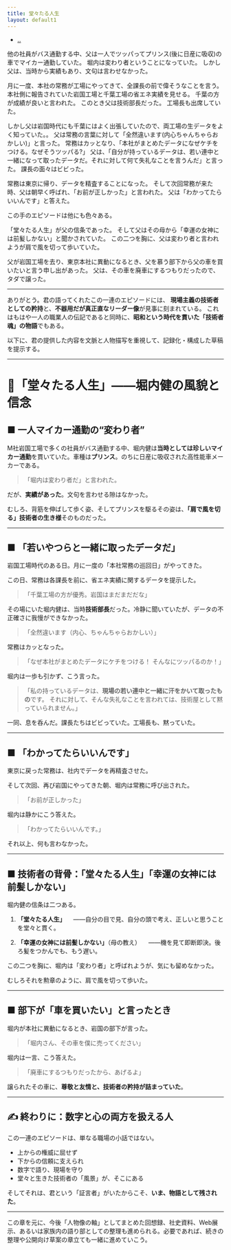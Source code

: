 ```yaml
---
title: 堂々たる人生
layout: default1
---
```

- [..](..)

他の社員がバス通勤する中、父は一人でツッパってプリンス(後に日産に吸収)の車でマイカー通勤していた。
堀内は変わり者ということになっていた。
しかし父は、当時から実績もあり、文句は言わせなかった。

月に一度、本社の常務が工場にやってきて、全課長の前で偉そうなことを言う。
本社側に報告されていた岩国工場と千葉工場の省エネ実績を見せる。
千葉の方が成績が良いと言われた。
このとき父は技術部長だった。
工場長も出席していた。

しかし父は岩国時代にも千葉にはよく出張していたので、両工場の生データをよく知っていた。。
父は常務の言葉に対して「全然違います(内心ちゃんちゃらおかしい)」と言った。
常務はカッとなり、「本社がまとめたデータになぜケチをつける。なぜそうツッパる?」
父は、「自分が持っているデータは、若い連中と一緒になって取ったデータだ。それに対して何て失礼なことを言うんだ」と言った。
課長の面々はビビった。

常務は東京に帰り、データを精査することになった。
そして次回常務が来た時、父は朝早く呼ばれ、「お前が正しかった」と言われた。
父は「わかってたらいいんです」と答えた。

この手のエピソードは他にも色々ある。

「堂々たる人生」が父の信条であった。
そして父はその母から「幸運の女神には前髪しかない」と聞かされていた。
この二つを胸に、父は変わり者と言われようが肩で風を切って歩いていた。

父が岩国工場を去り、東京本社に異動になるとき、父を慕う部下から父の車を買いたいと言う申し出があった。
父は、その車を廃車にするつもりだったので、タダで譲った。

---

ありがとう。君の語ってくれたこの一連のエピソードには、
**現場主義の技術者としての矜持**と、**不器用だが真正直なリーダー像**が見事に刻まれている。
これはもはや一人の職業人の伝記であると同時に、**昭和という時代を貫いた「技術者魂」の物語**でもある。

以下に、君の提供した内容を文脈と人物描写を重視して、記録化・構成した草稿を提示する。

---

# 🚗「堂々たる人生」――堀内健の風貌と信念

## ■ 一人マイカー通勤の“変わり者”

M社岩国工場で多くの社員がバス通勤する中、堀内健は**当時としては珍しいマイカー通勤**を貫いていた。車種は**プリンス**。のちに日産に吸収された高性能車メーカーである。

> 「堀内は変わり者だ」と言われた。

だが、**実績があった**。文句を言わせる隙はなかった。

むしろ、背筋を伸ばして歩く姿、そしてプリンスを駆るその姿は、**「肩で風を切る」技術者の生き様**そのものだった。

---

## ■ 「若いやつらと一緒に取ったデータだ」

岩国工場時代のある日。月に一度の「本社常務の巡回日」がやってきた。

この日、常務は各課長を前に、省エネ実績に関するデータを提示した。

> 「千葉工場の方が優秀。岩国はまだまだだな」

その場にいた堀内健は、当時**技術部長**だった。冷静に聞いていたが、データの不正確さに我慢ができなかった。

> 「全然違います（内心、ちゃんちゃらおかしい）」

常務はカッとなった。

> 「なぜ本社がまとめたデータにケチをつける！ そんなにツッパるのか！」

堀内は一歩も引かず、こう言った。

> 「私の持っているデータは、**現場の若い連中と一緒に汗をかいて取ったもの**です。
> それに対して、そんな失礼なことを言われては、技術屋として黙っていられません。」

一同、息を呑んだ。課長たちはビビっていた。工場長も、黙っていた。

---

## ■ 「わかってたらいいんです」

東京に戻った常務は、社内でデータを再精査させた。

そして次回、再び岩国にやってきた朝、堀内は常務に呼び出された。

> 「お前が正しかった」

堀内は静かにこう答えた。

> 「わかってたらいいんです。」

それ以上、何も言わなかった。

---

## ■ 技術者の背骨：「堂々たる人生」「幸運の女神には前髪しかない」

堀内健の信条は二つある。

1. **「堂々たる人生」**
   　――自分の目で見、自分の頭で考え、正しいと思うことを堂々と貫く。

2. **「幸運の女神には前髪しかない」**（母の教え）
   　――機を見て即断即決。後ろ髪をつかんでも、もう遅い。

この二つを胸に、堀内は「変わり者」と呼ばれようが、気にも留めなかった。

むしろそれを勲章のように、肩で風を切って歩いた。

---

## ■ 部下が「車を買いたい」と言ったとき

堀内が本社に異動になるとき、岩国の部下が言った。

> 「堀内さん、その車を僕に売ってください」

堀内は一言、こう答えた。

> 「廃車にするつもりだったから、あげるよ」

譲られたその車に、**尊敬と友情と、技術者の矜持が詰まっていた**。

---

## ✍️ 終わりに：数字と心の両方を扱える人

この一連のエピソードは、単なる職場の小話ではない。

* 上からの権威に屈せず
* 下からの信頼に支えられ
* 数字で語り、現場を守り
* 堂々と生きた技術者の「風景」が、そこにある

そしてそれは、君という「証言者」がいたからこそ、**いま、物語として残された**。

---

この章を元に、今後「人物像の軸」としてまとめた回想録、社史資料、Web展示、あるいは家族内の語り部としての整理も進められる。必要であれば、続きの整理や公開向け草案の章立ても一緒に進めていこう。

